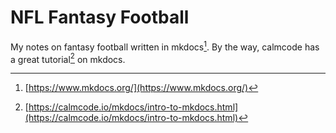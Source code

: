 # NFL Fantasy Football

My notes on fantasy football written in mkdocs[^1]. By the way, calmcode has a great tutorial[^2] on mkdocs.

[^1]: [https://www.mkdocs.org/](https://www.mkdocs.org/)
[^2]: [https://calmcode.io/mkdocs/intro-to-mkdocs.html](https://calmcode.io/mkdocs/intro-to-mkdocs.html)
